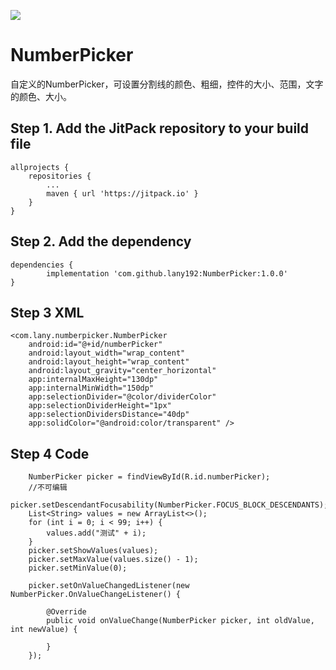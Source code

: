 [![](https://jitpack.io/v/lany192/NumberPicker.svg)](https://jitpack.io/#lany192/NumberPicker)

# NumberPicker

自定义的NumberPicker，可设置分割线的颜色、粗细，控件的大小、范围，文字的颜色、大小。

## Step 1. Add the JitPack repository to your build file

	allprojects {
		repositories {
			...
			maven { url 'https://jitpack.io' }
		}
	}

## Step 2. Add the dependency

    dependencies {
            implementation 'com.github.lany192:NumberPicker:1.0.0'
    }
    
## Step 3 XML

    <com.lany.numberpicker.NumberPicker
        android:id="@+id/numberPicker"
        android:layout_width="wrap_content"
        android:layout_height="wrap_content"
        android:layout_gravity="center_horizontal"
        app:internalMaxHeight="130dp"
        app:internalMinWidth="150dp"
        app:selectionDivider="@color/dividerColor"
        app:selectionDividerHeight="1px"
        app:selectionDividersDistance="40dp"
        app:solidColor="@android:color/transparent" />
        
## Step 4 Code

        NumberPicker picker = findViewById(R.id.numberPicker);
        //不可编辑
        picker.setDescendantFocusability(NumberPicker.FOCUS_BLOCK_DESCENDANTS);
        List<String> values = new ArrayList<>();
        for (int i = 0; i < 99; i++) {
            values.add("测试" + i);
        }
        picker.setShowValues(values);
        picker.setMaxValue(values.size() - 1);
        picker.setMinValue(0);

        picker.setOnValueChangedListener(new NumberPicker.OnValueChangeListener() {

            @Override
            public void onValueChange(NumberPicker picker, int oldValue, int newValue) {

            }
        });